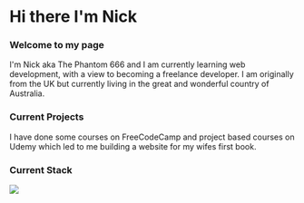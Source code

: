 # Hi there I'm Nick 
### Welcome to my page
<p>I'm Nick aka The Phantom 666 and I am currently learning web development, with a view to becoming a freelance developer. I am originally from the UK but currently living in the great and wonderful country of Australia.</p>

### Current Projects
<p>I have done some courses on FreeCodeCamp and project based courses on Udemy which led to me building a website for my wifes first book.
  
### Current Stack
<img src="https://external-content.duckduckgo.com/iu/?u=https%3A%2F%2Ftse4.mm.bing.net%2Fth%3Fid%3DOIP.txymF4ffsWbscLZ2tyE2MgHaDt%26pid%3DApi&f=1">




<!--
**The-Phantom-666/The-Phantom-666** is a ✨ _special_ ✨ repository because its `README.md` (this file) appears on your GitHub profile.

Here are some ideas to get you started:

- 🔭 I’m currently working on ...
- 🌱 I’m currently learning ...
- 👯 I’m looking to collaborate on ...
- 🤔 I’m looking for help with ...
- 💬 Ask me about ...
- 📫 How to reach me: ...
- 😄 Pronouns: ...
- ⚡ Fun fact: ...
-->
